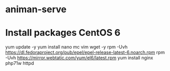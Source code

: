 # animan-serve

# Install packages CentOS 6
yum update -y
yum install nano mc vim wget -y
rpm -Uvh https://dl.fedoraproject.org/pub/epel/epel-release-latest-6.noarch.rpm
rpm -Uvh https://mirror.webtatic.com/yum/el6/latest.rpm
yum install nginx php71w httpd

